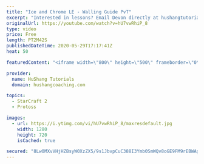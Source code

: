 ```yaml
---
title: "Ice and Chrome LE - Walling Guide PvT"
excerpt: "Interested in lessons? Email Devon directly at hushangtutorials@outlook.com ------------------------------------------------------------------------------------------------------- Want to support HuShang Tutorials directly? Patreon is a website where you can contribute a monthly donation that will help"
originalUrl: https://youtube.com/watch?v=hU7vwRhiP_8
type: video
price: Free
length: PT2M42S
publishedDateTime: 2020-05-29T17:17:41Z
heat: 50

featuredContent: "<iframe width=\"800\" height=\"500\" frameborder=\"0\" src=\"https://www.youtube.com/embed/hU7vwRhiP_8\" allow=\"accelerometer; autoplay; encrypted-media; gyroscope; picture-in-picture\" allowfullscreen></iframe>"

provider:
  name: HuShang Tutorials
  domain: hushangcoaching.com

topics:
  - StarCraft 2
  - Protoss

images:
  - url: https://i.ytimg.com/vi/hU7vwRhiP_8/maxresdefault.jpg
    width: 1280
    height: 720
    isCached: true

secured: "8Lw0MXvVHjHZBsyW0XzZX5/9s1JbvpCuC388I3Ymb0SmWQv8oGE9FM9rEBWAg5H5rgRPqxsu/Dh1c+5dMcmiJ86Nbkmztl/wmomXEZZ3SSU/mHQuyiaM4DKKvl79DqxANKgGEmRkLUSODq+uABj+GovvcJ7un0JQX9fMxb1UmqJRJygh3ZRAQLm8KxuwcNgwLP7UMbIeNdwAGOGJzs6evFg9AVWdTKVfUbqk5MQ8A1RlbKOnwNkvxuVn4qmPHvOCN9oNXob1NyqrNFjPTqCImal4IGT3oUyIFMUu3del75uExisQak/WquwvDzqEpB6YEoqmKa3+D6v7KAthhG4GIUOADxexJ7YMgDVeMLVDiQ+a0A9YrsljyYftJM5Sh6xpNoymsuxAIZBWLzZXUO5xW0Qi372u9NcyAjRGnR90oSI=;5k6wic+VGRiGXXJz45u+1g=="
---
```


